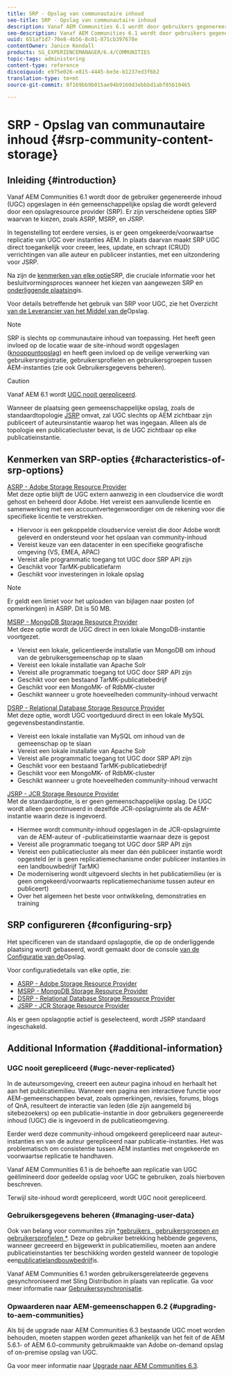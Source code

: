 ```yaml
---
title: SRP - Opslag van communautaire inhoud
seo-title: SRP - Opslag van communautaire inhoud
description: Vanaf AEM Communities 6.1 wordt door gebruikers gegenereerde inhoud (UGC) opgeslagen in één gemeenschappelijke opslag die wordt geleverd door een opslagresource provider (SRP)
seo-description: Vanaf AEM Communities 6.1 wordt door gebruikers gegenereerde inhoud (UGC) opgeslagen in één gemeenschappelijke opslag die wordt geleverd door een opslagresource provider (SRP)
uuid: 651af1d7-70e8-4b56-8c01-871cb397678e
contentOwner: Janice Kendall
products: SG_EXPERIENCEMANAGER/6.4/COMMUNITIES
topic-tags: administering
content-type: reference
discoiquuid: e975e026-e815-4445-be3e-b1237ed3f6b2
translation-type: tm+mt
source-git-commit: 8f169bb9b015ae94b9160d3ebbbd1abf85610465

---
```



# SRP - Opslag van communautaire inhoud {#srp-community-content-storage}

## Inleiding {#introduction}

Vanaf AEM Communities 6.1 wordt door de gebruiker gegenereerde inhoud (UGC) opgeslagen in één gemeenschappelijke opslag die wordt geleverd door een opslagresource provider (SRP). Er zijn verscheidene opties SRP waarvan te kiezen, zoals ASRP, MSRP, en JSRP.

In tegenstelling tot eerdere versies, is er geen omgekeerde/voorwaartse replicatie van UGC over instanties AEM. In plaats daarvan maakt SRP UGC direct toegankelijk voor creeer, lees, update, en schrapt (CRUD) verrichtingen van alle auteur en publiceer instanties, met een uitzondering voor JSRP.

Na zijn de [kenmerken van elke optie](#characteristics-of-srp-options)SRP, die cruciale informatie voor het besluitvormingsproces wanneer het kiezen van aangewezen SRP en [onderliggende plaatsing](topologies.md)is.

Voor details betreffende het gebruik van SRP voor UGC, zie het Overzicht [van de Leverancier van het Middel van de](srp.md)Opslag.

>[!NOTE]
>
>SRP is slechts op communautaire inhoud van toepassing. Het heeft geen invloed op de locatie waar de site-inhoud wordt opgeslagen ([knooppuntopslag](../../help/sites-deploying/data-store-config.md)) en heeft geen invloed op de veilige verwerking van gebruikersregistratie, gebruikersprofielen en gebruikersgroepen tussen AEM-instanties (zie ook Gebruikersgegevens [](#managing-user-data)beheren).

>[!CAUTION]
>
>Vanaf AEM 6.1 wordt [UGC nooit gerepliceerd](#ugc-never-replicated).
>
>Wanneer de plaatsing geen gemeenschappelijke opslag, zoals de standaardtopologie [JSRP](topologies.md#jsrp) omvat, zal UGC slechts op AEM zichtbaar zijn publiceert of auteursinstantie waarop het was ingegaan. Alleen als de topologie een publicatiecluster bevat, is de UGC zichtbaar op elke publicatieinstantie.

## Kenmerken van SRP-opties {#characteristics-of-srp-options}

[ASRP - Adobe Storage Resource Provider](asrp.md)\
Met deze optie blijft de UGC extern aanwezig in een cloudservice die wordt gehost en beheerd door Adobe. Het vereist een aanvullende licentie en samenwerking met een accountvertegenwoordiger om de rekening voor die specifieke licentie te verstrekken.

* Hiervoor is een gekoppelde cloudservice vereist die door Adobe wordt geleverd en ondersteund voor het opslaan van community-inhoud
* Vereist keuze van een datacenter in een specifieke geografische omgeving (VS, EMEA, APAC)
* Vereist alle programmatic toegang tot UGC door SRP API zijn
* Geschikt voor TarMK-publicatiefarm
* Geschikt voor investeringen in lokale opslag

>[!NOTE]
>
>Er geldt een limiet voor het uploaden van bijlagen naar posten (of opmerkingen) in ASRP. Dit is 50 MB.

[MSRP - MongoDB Storage Resource Provider](msrp.md)\
Met deze optie wordt de UGC direct in een lokale MongoDB-instantie voortgezet.

* Vereist een lokale, gelicentieerde installatie van MongoDB om inhoud van de gebruikersgemeenschap op te slaan
* Vereist een lokale installatie van Apache Solr
* Vereist alle programmatic toegang tot UGC door SRP API zijn
* Geschikt voor een bestaand TarMK-publicatiebedrijf
* Geschikt voor een MongoMK- of RdbMK-cluster
* Geschikt wanneer u grote hoeveelheden community-inhoud verwacht

[DSRP - Relational Database Storage Resource Provider](dsrp.md)\
Met deze optie, wordt UGC voortgeduurd direct in een lokale MySQL gegevensbestandinstantie.

* Vereist een lokale installatie van MySQL om inhoud van de gemeenschap op te slaan
* Vereist een lokale installatie van Apache Solr
* Vereist alle programmatic toegang tot UGC door SRP API zijn
* Geschikt voor een bestaand TarMK-publicatiebedrijf
* Geschikt voor een MongoMK- of RdbMK-cluster
* Geschikt wanneer u grote hoeveelheden community-inhoud verwacht

[JSRP - JCR Storage Resource Provider](jsrp.md)\
Met de standaardoptie, is er geen gemeenschappelijke opslag. De UGC wordt alleen gecontinueerd in dezelfde JCR-opslagruimte als de AEM-instantie waarin deze is ingevoerd.

* Hiermee wordt community-inhoud opgeslagen in de JCR-opslagruimte van de AEM-auteur of -publicatieinstantie waarnaar deze is gepost
* Vereist alle programmatic toegang tot UGC door SRP API zijn
* Vereist een publicatiecluster als meer dan één publiceer instantie wordt opgesteld (er is geen replicatiemechanisme onder publiceer instanties in een landbouwbedrijf TarMK)
* De modernisering wordt uitgevoerd slechts in het publicatiemilieu (er is geen omgekeerd/voorwaarts replicatiemechanisme tussen auteur en publiceert)
* Over het algemeen het beste voor ontwikkeling, demonstraties en training

## SRP configureren {#configuring-srp}

Het specificeren van de standaard opslagoptie, die op de onderliggende plaatsing wordt gebaseerd, wordt gemaakt door de console [van de Configuratie van de](srp-config.md)Opslag.

Voor configuratiedetails van elke optie, zie:

* [ASRP - Adobe Storage Resource Provider](asrp.md)
* [MSRP - MongoDB Storage Resource Provider](msrp.md)
* [DSRP - Relational Database Storage Resource Provider](dsrp.md)
* [JSRP - JCR Storage Resource Provider](jsrp.md)

Als er geen opslagoptie actief is geselecteerd, wordt JSRP standaard ingeschakeld.

## Additional Information {#additional-information}

### UGC nooit gerepliceerd {#ugc-never-replicated}

In de auteursomgeving, creeert een auteur pagina inhoud en herhaalt het aan het publicatiemilieu. Wanneer een pagina een interactieve functie voor AEM-gemeenschappen bevat, zoals opmerkingen, revisies, forums, blogs of QnA, resulteert de interactie van leden (die zijn aangemeld bij sitebezoekers) op een publicatie-instantie in door gebruikers gegenereerde inhoud (UGC) die is ingevoerd in de publicatieomgeving.

Eerder werd deze community-inhoud omgekeerd gerepliceerd naar auteur-instanties en van de auteur gerepliceerd naar publicatie-instanties. Het was problematisch om consistentie tussen AEM instanties met omgekeerde en voorwaartse replicatie te handhaven.

Vanaf AEM Communities 6.1 is de behoefte aan replicatie van UGC geëlimineerd door gedeelde opslag voor UGC te gebruiken, zoals hierboven beschreven.

Terwijl site-inhoud wordt gerepliceerd, wordt UGC nooit gerepliceerd.

### Gebruikersgegevens beheren {#managing-user-data}

Ook van belang voor communites zijn [*gebruikers *,* gebruikersgroepen *en* gebruikersprofielen *](users.md). Deze op gebruiker betrekking hebbende gegevens, wanneer gecreeerd en bijgewerkt in publicatiemilieu, moeten aan andere publicatieinstanties ter beschikking worden gesteld wanneer de topologie een[publicatielandbouwbedrijf](../../help/sites-deploying/recommended-deploys.md#tarmk-farm)is.

Vanaf AEM Communities 6.1 worden gebruikersgerelateerde gegevens gesynchroniseerd met Sling Distribution in plaats van replicatie. Ga voor meer informatie naar [Gebruikerssynchronisatie](sync.md).

### Opwaarderen naar AEM-gemeenschappen 6.2 {#upgrading-to-aem-communities}

Als bij de upgrade naar AEM Communities 6.3 bestaande UGC moet worden behouden, moeten stappen worden gezet afhankelijk van het feit of de AEM 5.6.1- of AEM 6.0-community gebruikmaakte van Adobe on-demand opslag of on-premise opslag van UGC.

Ga voor meer informatie naar [Upgrade naar AEM Communities 6.3](upgrade.md).
